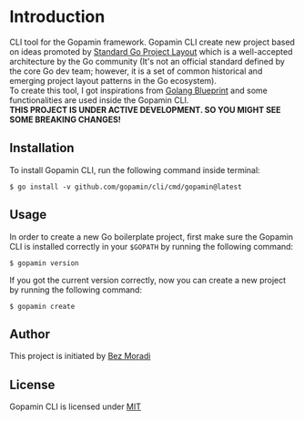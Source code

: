 # Introduction

CLI tool for the Gopamin framework. Gopamin CLI create new project based on ideas promoted by [Standard Go Project Layout](https://github.com/golang-standards/project-layout) which is a well-accepted architecture by the Go community (It's not an official standard defined by the core Go dev team; however, it is a set of common historical and emerging project layout patterns in the Go ecosystem).  
To create this tool, I got inspirations from [Golang Blueprint](https://github.com/Melkeydev/go-blueprint) and some functionalities are used inside the Gopamin CLI.  
**THIS PROJECT IS UNDER ACTIVE DEVELOPMENT. SO YOU MIGHT SEE SOME BREAKING CHANGES!**

## Installation

To install Gopamin CLI, run the following command inside terminal:

```text
$ go install -v github.com/gopamin/cli/cmd/gopamin@latest
```

## Usage

In order to create a new Go boilerplate project, first make sure the Gopamin CLI is installed correctly in your `$GOPATH` by running the following command:

```text
$ gopamin version
```

If you got the current version correctly, now you can create a new project by running the following command:

```text
$ gopamin create
```

## Author
This project is initiated by [Bez Moradi](https://github.com/bezmoradi)

## License
Gopamin CLI is licensed under [MIT](https://github.com/gopamin/cli/blob/master/LICENSE)
